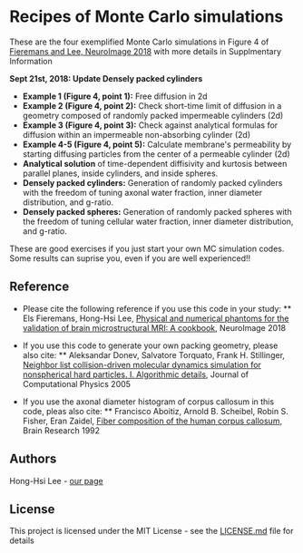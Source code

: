 # Recipes of Monte Carlo simulations

These are the four exemplified Monte Carlo simulations in Figure 4 of [Fieremans and Lee, NeuroImage 2018](https://doi.org/10.1016/j.neuroimage.2018.06.046) with more details in Supplmentary Information

**Sept 21st, 2018: Update Densely packed cylinders**

* **Example 1 (Figure 4, point 1):** Free diffusion in 2d
* **Example 2 (Figure 4, point 2):** Check short-time limit of diffusion in a geometry composed of randomly packed impermeable cylinders (2d)
* **Example 3 (Figure 4, point 3):** Check against analytical formulas for diffusion within an impermeable non-absorbing cylinder (2d)
* **Example 4-5 (Figure 4, point 5):** Calculate membrane's permeability by starting diffusing particles from the center of a permeable cylinder (2d)
* **Analytical solution** of time-dependent diffisivity and kurtosis between parallel planes, inside cylinders, and inside spheres.
* **Densely packed cylinders:** Generation of randomly packed cylinders with the freedom of tuning axonal water fraction, inner diameter distribution, and g-ratio.
* **Densely packed spheres:** Generation of randomly packed spheres with the freedom of tuning cellular water fraction, inner diameter distribution, and g-ratio.

These are good exercises if you just start your own MC simulation codes.
Some results can suprise you, even if you are well experienced!!

## Reference
* Please cite the following reference if you use this code in your study:
** Els Fieremans, Hong-Hsi Lee, [Physical and numerical phantoms for the validation of brain microstructural MRI: A cookbook](https://doi.org/10.1016/j.neuroimage.2018.06.046), NeuroImage 2018

* If you use this code to generate your own packing geometry, please also cite:
** Aleksandar Donev, Salvatore Torquato, Frank H. Stillinger, [Neighbor list collision-driven molecular dynamics simulation for nonspherical hard particles. I. Algorithmic details](https://doi.org/10.1016/j.jcp.2004.08.014), Journal of Computational Physics 2005

* If you use the axonal diameter histogram of corpus callosum in this code, pleas also cite:
** Francisco Aboitiz, Arnold B. Scheibel, Robin S. Fisher, Eran Zaidel, [Fiber composition of the human corpus callosum](https://doi.org/10.1016/0006-8993(92)90178-C), Brain Research 1992

## Authors
Hong-Hsi Lee - [our page](http://www.diffusion-mri.com/people/hong-hsi-lee)

## License
This project is licensed under the MIT License - see the [LICENSE.md](https://github.com/leehhtw/monte-carlo-simulation-recipes/blob/example1/LICENSE) file for details
